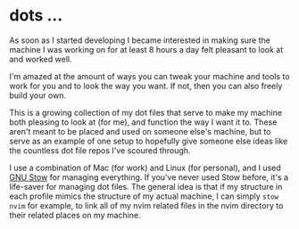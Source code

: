 # dots ...

As soon as I started developing I became interested in making sure the machine I
was working on for at least 8 hours a day felt pleasant to look at and worked
well.

I'm amazed at the amount of ways you can tweak your machine and tools to work
for you and to look the way you want. If not, then you can also freely build
your own.

This is a growing collection of my dot files that serve to make my machine both
pleasing to look at (for me), and function the way I want it to. These aren't
meant to be placed and used on someone else's machine, but to serve as an
example of one setup to hopefully give someone else ideas like the countless dot
file repos I've scoured through.

I use a combination of Mac (for work) and Linux (for personal), and I used [GNU
Stow](https://www.gnu.org/software/stow/) for managing everything. If you've
never used Stow before, it's a life-saver for managing dot files. The general
idea is that if my structure in each profile mimics the structure of my actual
machine, I can simply `stow nvim` for example, to link all of my nvim related
files in the nvim directory to their related places on my machine.

